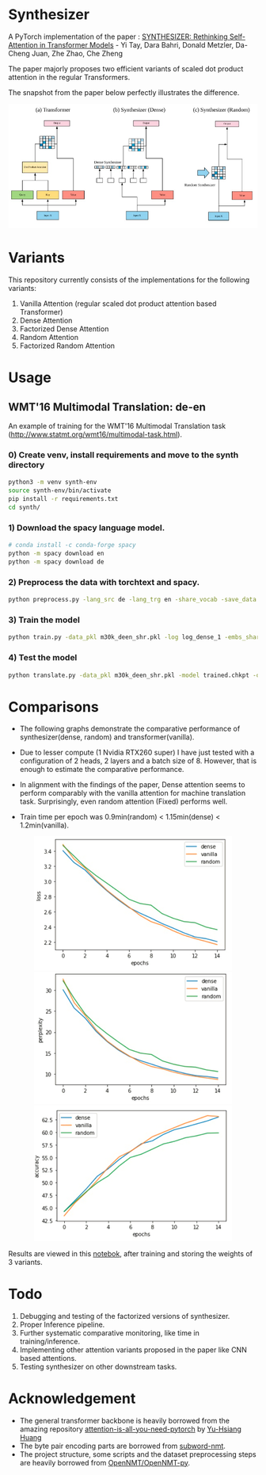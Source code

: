 # Synthesizer
A PyTorch implementation of the paper : [SYNTHESIZER: Rethinking Self-Attention in Transformer Models](https://arxiv.org/abs/2005.00743) - Yi Tay, Dara Bahri, Donald Metzler, Da-Cheng Juan, Zhe Zhao, Che Zheng

The paper majorly proposes two efficient variants of scaled dot product attention in the regular Transformers.

The snapshot from the paper below perfectly illustrates the difference.

<p align="center">
<img src="https://github.com/10-zin/Synthesizer/blob/master/images/Synthesizer.jpeg" width="700">
</p>

# Variants

This repository currently consists of the implementations for the following variants:
1. Vanilla Attention (regular scaled dot product attention based Transformer)
2. Dense Attention
3. Factorized Dense Attention
4. Random Attention
5. Factorized Random Attention

# Usage

## WMT'16 Multimodal Translation: de-en

An example of training for the WMT'16 Multimodal Translation task (http://www.statmt.org/wmt16/multimodal-task.html).
### 0) Create venv, install requirements and move to the synth directory
```bash
python3 -m venv synth-env
source synth-env/bin/activate
pip install -r requirements.txt
cd synth/
```
### 1) Download the spacy language model.
```bash
# conda install -c conda-forge spacy 
python -m spacy download en
python -m spacy download de
```

### 2) Preprocess the data with torchtext and spacy.
```bash
python preprocess.py -lang_src de -lang_trg en -share_vocab -save_data m30k_deen_shr.pkl
```

### 3) Train the model
```bash
python train.py -data_pkl m30k_deen_shr.pkl -log log_dense_1 -embs_share_weight -proj_share_weight -label_smoothing -save_model trained_dense_1 -b 8 -warmup 128000 -n_head 2 -n_layers 2 -attn_type dense -epoch 25
```

### 4) Test the model
```bash
python translate.py -data_pkl m30k_deen_shr.pkl -model trained.chkpt -output prediction.txt
```

# Comparisons
- The following graphs demonstrate the comparative performance of synthesizer(dense, random) and transformer(vanilla).

- Due to lesser compute (1 Nvidia RTX260 super) I have just tested with a configuration of 2 heads, 2 layers and a batch size of 8. However, that is enough to estimate the comparative performance.

- In alignment with the findings of the paper, Dense attention seems to perform comparably with the vanilla attention for machine translation task. Surprisingly, even random attention (Fixed) performs well.

- Train time per epoch was 0.9min(random) < 1.15min(dense) < 1.2min(vanilla).

<p align="center">
<img src="https://github.com/10-zin/Synthesizer/blob/master/images/loss-1.png" width="400">
<img src="https://github.com/10-zin/Synthesizer/blob/master/images/ppl-1.png" width="400">
<img src="https://github.com/10-zin/Synthesizer/blob/master/images/acc-1.png" width="400">
</p>

Results are viewed in this [notebok](https://github.com/10-zin/Synthesizer/blob/master/synth/Dense-Random-Vanilla-Comparison.ipynb), after training and storing the weights of 3 variants.

# Todo

1. Debugging and testing of the factorized versions of synthesizer.
2. Proper Inference pipeline. 
3. Further systematic comparative monitoring, like time in training/inference.
4. Implementing other attention variants proposed in the paper like CNN based attentions.
5. Testing synthesizer on other downstream tasks.

# Acknowledgement
- The general transformer backbone is heavily borrowed from the amazing repository  [attention-is-all-you-need-pytorch](https://github.com/jadore801120/attention-is-all-you-need-pytorch) by [Yu-Hsiang Huang](https://github.com/jadore801120)
- The byte pair encoding parts are borrowed from [subword-nmt](https://github.com/rsennrich/subword-nmt/).
- The project structure, some scripts and the dataset preprocessing steps are heavily borrowed from [OpenNMT/OpenNMT-py](https://github.com/OpenNMT/OpenNMT-py).

